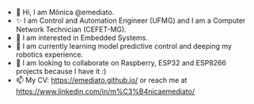 - 👋 Hi, I am Mônica @emediato.
- ✨ I am Control and Automation Engineer (UFMG) and I am a Computer Network Technician (CEFET-MG).
- 👀 I am interested in Embedded Systems.
- 🌱 I am currently learning model predictive control and deeping my robotics experience.
- 💞️ I am looking to collaborate on Raspberry, ESP32 and ESP8266 projects because I have it :)
- 📫 My CV: https://emediato.github.io/ or reach me at https://www.linkedin.com/in/m%C3%B4nicaemediato/

<!---
emediato/emediato is a ✨ special ✨ repository because its `README.md` (this file) appears on your GitHub profile.
You can click the Preview link to take a look at your changes.
--->
